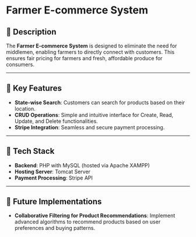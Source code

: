 # Farmer E-commerce System

## 📖 Description
The **Farmer E-commerce System** is designed to eliminate the need for middlemen, enabling farmers to directly connect with customers. This ensures fair pricing for farmers and fresh, affordable produce for consumers.

---

## 🚀 Key Features
- **State-wise Search**: Customers can search for products based on their location.
- **CRUD Operations**: Simple and intuitive interface for Create, Read, Update, and Delete functionalities.
- **Stripe Integration**: Seamless and secure payment processing.

---

## 🔧 Tech Stack
- **Backend**: PHP with MySQL (hosted via Apache XAMPP)
- **Hosting Server**: Tomcat Server
- **Payment Processing**: Stripe API

---

## 🔮 Future Implementations
- **Collaborative Filtering for Product Recommendations**: Implement advanced algorithms to recommend products based on user preferences and buying patterns.

